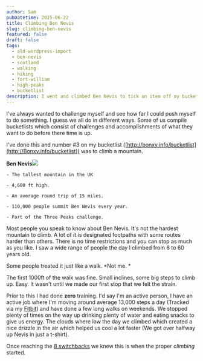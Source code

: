 ```yaml
---
author: Sam
pubDatetime: 2015-06-22
title: Climbing Ben Nevis
slug: climbing-ben-nevis
featured: false
draft: false
tags:
  - old-wordpress-import
  - ben-nevis
  - scotland
  - walking
  - hiking
  - fort-william
  - high-peaks
  - bucketlist
description: I went and climbed Ben Nevis to tick an item off my bucketlist and loved it.
---
```

I've always wanted to challenge myself and see how far I could push myself to do something. I guess we all do in different ways. Some of us compile bucketlists which consist of challenges and accomplishments of what they want to do before there time is up.

I've done this and number #3 on my bucketlist ([http://bonxy.info/bucketlist](http://Bonxy.info/bucketlist)) was to climb a mountain.

**Ben Nevis**![](http://www.african-initiatives.org.uk/assets/Ben-Nevis-Challenge.jpg)

```
- The tallest mountain in the UK

- 4,600 ft high.

- An average round trip of 15 miles.

- 110,000 people summit Ben Nevis every year.

- Part of the Three Peaks challenge.
```

Most people you speak to know about Ben Nevis. It's not the hardest mountain to climb. A lot of it is designated footpaths with some routes harder than others. There is no time restrictions and you can stop as much as you like. I saw a wide range of people the day I climbed from 6 to 60 years old.

Some people treated it just like a walk. \*Not me. \*

The first 1000ft of the walk was fine. Small inclines, some big steps to climb up. Easy. It wasn't until we made our first stop that we felt the strain.

Prior to this I had done **zero** training. I'd say I'm an active person, I have an active job where I'm moving around average 13,000 steps a day (Tracked via my [Fitbit](http://fitbit.ly/sam)) and have done a few long walks on weekends. We stopped plenty of times on the way up drinking plenty of water and eating snacks to give us energy. The clouds where low the day we climbed which created a nice drizzle in the air which helped us cool a lot faster (We got over halfway up Nevis in just a t-shirt).

Once reaching the [8 switchbacks](http://www.cromwell-intl.com/travel/uk/ben-nevis/) we knew this is when the proper _climbing_ started.
